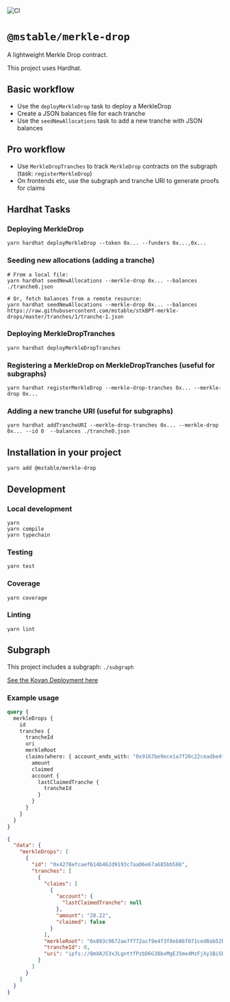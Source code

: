 ![CI](https://github.com/mstable/merkle-drop/workflows/Test/badge.svg)

# `@mstable/merkle-drop`

A lightweight Merkle Drop contract.

This project uses Hardhat.

## Basic workflow

- Use the `deployMerkleDrop` task to deploy a MerkleDrop
- Create a JSON balances file for each tranche
- Use the `seedNewAllocations` task to add a new tranche with JSON balances

## Pro workflow

- Use `MerkleDropTranches` to track `MerkleDrop` contracts on the subgraph (task: `registerMerkleDrop`)
- On frontends etc, use the subgraph and tranche URI to generate proofs for claims

## Hardhat Tasks

### Deploying MerkleDrop

    yarn hardhat deployMerkleDrop --token 0x... --funders 0x...,0x...

### Seeding new allocations (adding a tranche)

    # From a local file:
    yarn hardhat seedNewAllocations --merkle-drop 0x... --balances ./tranche0.json

    # Or, fetch balances from a remote resource:
    yarn hardhat seedNewAllocations --merkle-drop 0x... --balances https://raw.githubusercontent.com/mstable/stkBPT-merkle-drops/master/tranches/1/tranche-1.json

### Deploying MerkleDropTranches

    yarn hardhat deployMerkleDropTranches

### Registering a MerkleDrop on MerkleDropTranches (useful for subgraphs)

    yarn hardhat registerMerkleDrop --merkle-drop-tranches 0x... --merkle-drop 0x...

### Adding a new tranche URI (useful for subgraphs)

    yarn hardhat addTrancheURI --merkle-drop-tranches 0x... --merkle-drop 0x... --id 0  --balances ./tranche0.json

## Installation in your project

    yarn add @mstable/merkle-drop
    
## Development

### Local development

    yarn
    yarn compile
    yarn typechain

### Testing

    yarn test

### Coverage

    yarn coverage

### Linting

    yarn lint

## Subgraph

This project includes a subgraph: `./subgraph`

[See the Kovan Deployment here](https://thegraph.com/hosted-service/subgraph/mstable/mstable-merkle-drop-kovan)

### Example usage

```graphql
query {
  merkleDrops {
    id
    tranches {
      trancheId
      uri
      merkleRoot
      claims(where: { account_ends_with: "0x9167be9ece1a7f20c22ceadbe4fafafcd88d655d" }) {
        amount
        claimed
        account {
          lastClaimedTranche {
            trancheId
          }
        }
      }
    }
  }
}
```

```json
{
  "data": {
    "merkleDrops": [
      {
        "id": "0x4278efcaef614b462d9193c7aa06e67a685bb586",
        "tranches": [
          {
            "claims": [
              {
                "account": {
                  "lastClaimedTranche": null
                },
                "amount": "20.22",
                "claimed": false
              }
            ],
            "merkleRoot": "0x893c9672ae7f772acf9e4f3f0eb86f071ced0ab52b2fc445d7147c2309d74024",
            "trancheId": 0,
            "uri": "ipfs://QmXAJS3xJLgnttfPzbD6G38bxMgEJ5me4MzFjXy1BiSDU2"
          }
        ]
      }
    ]
  }
}
```
